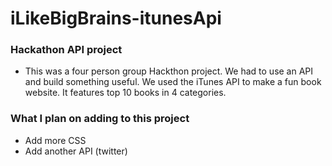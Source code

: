 # iLikeBigBrains-itunesApi

### Hackathon API project
- This was a four person group Hackthon project. We had to use an API and build something useful. We used the iTunes API to make a fun book website. It features top 10 books in 4 categories.


### What I plan on adding to this project
- Add more CSS 
- Add another API (twitter) 
 

